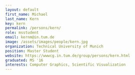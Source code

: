 ```yaml
---
layout: default
first_name: Michael
last_name: Kern
key: kern
permalink: /persons/kern/
role: msstudent
email: kernm@in.tum.de
image: /assets/images/people/kern.jpg
organization: Technical University of Munich
position: Master Student
website: https://wwwcg.in.tum.de/group/persons/kern.html
graduated: MS '16
interests: Computer Graphics, Scientific Visualization
---
```

